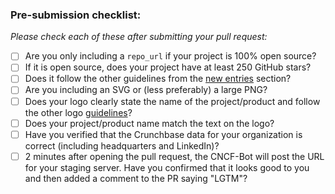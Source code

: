 ### Pre-submission checklist:

*Please check each of these after submitting your pull request:*

* [ ] Are you only including a `repo_url` if your project is 100% open source?
* [ ] If it is open source, does your project have at least 250 GitHub stars?
* [ ] Does it follow the other guidelines from the [new entries](https://github.com/cncf/landscape#new-entries) section?
* [ ] Are you including an SVG or (less preferably) a large PNG?
* [ ] Does your logo clearly state the name of the project/product and follow the other logo [guidelines](https://github.com/cncf/landscape#logos)?
* [ ] Does your project/product name match the text on the logo?
* [ ] Have you verified that the Crunchbase data for your organization is correct (including headquarters and LinkedIn)?
* [ ] 2 minutes after opening the pull request, the CNCF-Bot will post the URL for your staging server. Have you confirmed that it looks good to you and then added a comment to the PR saying "LGTM"?
